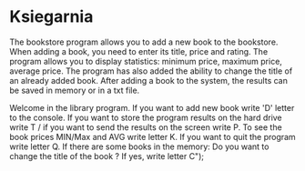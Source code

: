 # Ksiegarnia
The bookstore program allows you to add a new book to the bookstore. When adding a book, you need to enter its title, price and rating.
The program allows you to display statistics: minimum price, maximum price, average price.
The program has also added the ability to change the title of an already added book.
After adding a book to the system, the results can be saved in memory or in a txt file.

Welcome in the library program.
If you want to add new book write 'D' letter to the console.
If you want to store the program results on the hard drive write T / if you want to send the results on the screen write P.
To see the book prices MIN/Max and AVG write letter K.
If you want to quit the program write letter Q.
If there are some books in the memory:
Do you want to change the title of the book ? If yes, write letter C");
